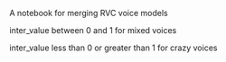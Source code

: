 [colab]: <https://colab.research.google.com/assets/colab-badge.svg>
[colab-cin]: <https://colab.research.google.com/github/loboere/latent-diffusion-inpainting-colab/blob/main/merge_rvc_voice_models.ipynb>

A  notebook for merging RVC voice models

inter_value between 0 and 1 for mixed voices

inter_value less than 0 or greater than 1 for crazy voices
